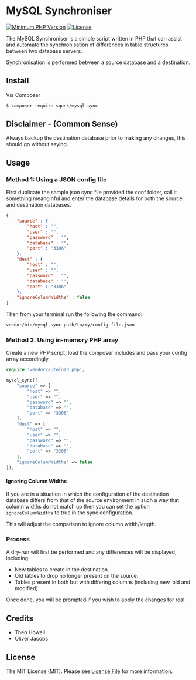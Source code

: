 # MySQL Synchroniser

[![Minimum PHP Version](https://img.shields.io/badge/php-%3E%3D%207.3-8892BF.svg)](https://php.net/)
[![License](https://sqonk.com/opensource/license.svg)](license.txt)

The MySQL Synchroniser is a simple script written in PHP that can assist and automate the synchronisation of differences in table structures between two database servers.

Synchronisation is performed between a source database and a destination.


## Install

Via Composer

``` bash
$ composer require sqonk/mysql-sync
```

## Disclaimer - (Common Sense)

Always backup the destination database prior to making any changes, this should go without saying.

## Usage

### Method 1: Using a JSON config file

First duplicate the sample json sync file provided the conf folder, call it something meanginful and enter the database details for both the source and destination databases.

``` json
{
	"source" : {
		"host" : "",
		"user" : "",
		"password" : "",
		"database" : "",
		"port" : "3306"
	},
	"dest" : {
		"host" : "",
		"user" : "",
		"password" : "",
		"database" : "",
		"port" : "3306"
	},
    "ignoreColumnWidths" : false
}
```

Then from your terminal run the following the command:

``` bash
vendor/bin/mysql-sync path/to/my/config-file.json
```

### Method 2: Using in-memory PHP array

Create a new PHP script, load the composer includes and pass your config array accordingly.

``` php
require 'vendor/autoload.php';

mysql_sync([
    "source" => [
        "host" => "",
        "user" => "",
        "password" => "",
        "database" => "",
        "port" => "3306"
    ],
    "dest" => [
        "host" => "",
        "user" => "",
        "password" => "",
        "database" => "",
        "port" => "3306"
    ],
    "ignoreColumnWidths" => false
]);
```

#### Ignoring Column Widths

If you are in a situation in which the configuration of the destination database differs from that of the source environment in such a way that column widths do not match up then you can set the option `ignoreColumnWidths` to true in the sync configuration.

This will adjust the comparison to ignore column width/length.

### Process

A dry-run will first be performed and any differences will be displayed, including:

* New tables to create in the destination.
* Old tables to drop no longer present on the source.
* Tables present in both but with differing columns (including new, old and modified)

Once done, you will be prompted if you wish to apply the changes for real.

## Credits

* Theo Howell
* Oliver Jacobs

## License

The MIT License (MIT). Please see [License File](license.txt) for more information.

